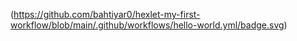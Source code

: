 (https://github.com/bahtiyar0/hexlet-my-first-workflow/blob/main/.github/workflows/hello-world.yml/badge.svg)
